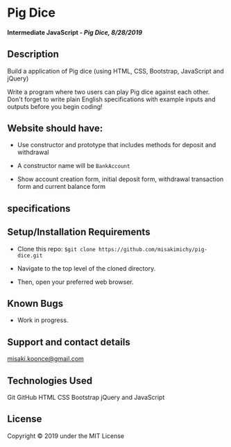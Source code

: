 # Pig Dice

#### Intermediate JavaScript - _Pig Dice, 8/28/2019_

## Description
Build a application of Pig dice (using HTML, CSS, Bootstrap, JavaScript and jQuery)

Write a program where two users can play Pig dice against each other. Don't forget to write plain English specifications with example inputs and outputs before you begin coding!


## Website should have:
- Use constructor and prototype that includes methods for deposit and withdrawal

- A constructor name will be `BankAccount`

- Show account creation form, initial deposit form, withdrawal transaction form and current balance form

## specifications


## Setup/Installation Requirements
* Clone this repo:
`$git clone https://github.com/misakimichy/pig-dice.git`

* Navigate to the top level of the cloned directory.
* Then, open your preferred web browser.

## Known Bugs
* Work in progress.

## Support and contact details
 misaki.koonce@gmail.com

## Technologies Used
Git GitHub HTML CSS Bootstrap jQuery and JavaScript


## License
Copyright © 2019 under the MIT License
